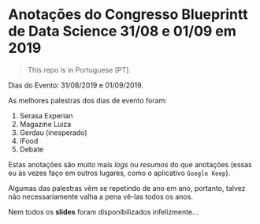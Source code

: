 # Anotações do Congresso Blueprintt de Data Science 31/08 e 01/09 em 2019

> This repo is in Portuguese [PT].

Dias do Evento: 31/08/2019 e 01/09/2019.

As melhores palestras dos dias de evento foram:

1. Serasa Experian
1. Magazine Luiza
1. Gerdau (inesperado)
1. iFood
1. Debate

Estas anotações são muito mais *logs* ou *resumos* do que anotações (essas eu às vezes faço em outros lugares, como o aplicativo `Google Keep`).

Algumas das palestras vêm se repetindo de ano em ano, portanto, talvez não necessariamente valha a pena vê-las todos os anos.

Nem todos os **slides** foram disponibilizados infelizmente...

